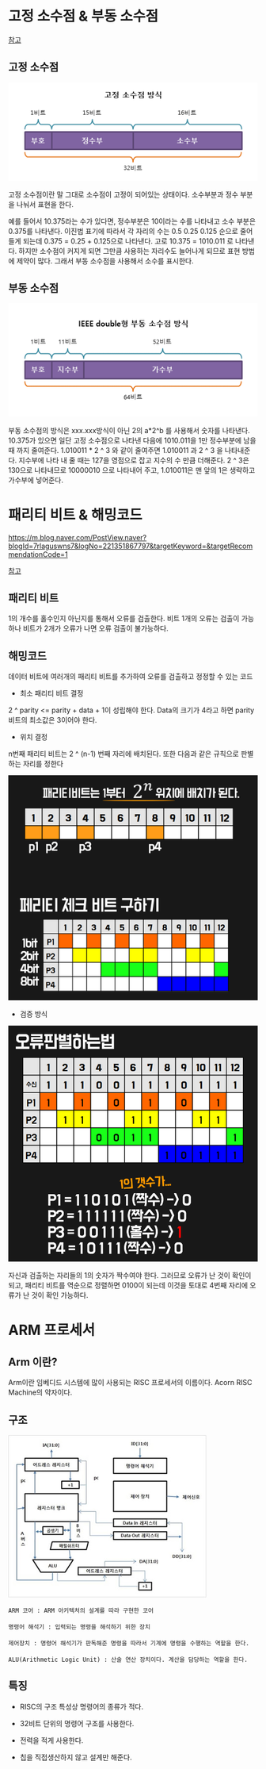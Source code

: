 # 고정 소수점 & 부동 소수점

[참고](https://m.blog.naver.com/PostView.naver?isHttpsRedirect=true&blogId=7rlaguswns7&logNo=221349728794)

## 고정 소수점

![참고](./img_김현우/1.png)

고정 소수점이란 말 그대로 소수점이 고정이 되어있는 상태이다. 소수부분과 정수 부분을 나눠서 표현을 한다. 

예를 들어서 10.375라는 수가 있다면, 정수부분은 10이라는 수를 나타내고 소수 부분은 0.375를 나타낸다. 이진법 표기에 따라서 각 자리의 수는 0.5 0.25 0.125 순으로 줄어들게 되는데 0.375 = 0.25 + 0.125으로 나타낸다. 
고로 10.375 = 1010.011 로 나타낸다. 하지만 소수점이 커지게 되면 그만큼 사용하는 자리수도 늘어나게 되므로 표현 방법에 제약이 많다. 그래서 부동 소수점을 사용해서 소수를 표시한다.

## 부동 소수점

![참고](./img_김현우/2.png)

부동 소수점의 방식은 xxx.xxx방식이 아닌 2의 a*2^b 를 사용해서 숫자를 나타낸다. 10.375가 있으면 일단 고정 소수점으로 나타낸 다음에 1010.011을 1만 정수부분에 남을 때 까지 줄여준다. 1.010011 * 2 ^ 3 와 같이 줄여주면 1.010011 과 2 ^ 3 을 나타내준다. 지수부에 나타 내 줄 때는 127을 영점으로 잡고 지수의 수 만큼 더해준다. 2 ^ 3은 130으로 나타내므로 10000010 으로 나타내어 주고, 1.010011은 맨 앞의 1은 생략하고 가수부에 넣어준다.

# 패리티 비트 & 해밍코드

https://m.blog.naver.com/PostView.naver?blogId=7rlaguswns7&logNo=221351867797&targetKeyword=&targetRecommendationCode=1

[참고](https://milkye.tistory.com/130)

## 패리티 비트

1의 개수를 홀수인지 아닌지를 통해서 오류를 검출한다. 비트 1개의 오류는 검출이 가능하나 비트가 2개가 오류가 나면 오류 검출이 불가능하다.


## 해밍코드

데이터 비트에 여러개의 패리티 비트를 추가하여 오류를 검출하고 정정할 수 있는 코드

* 최소 패리티 비트 결정

2 ^ parity <= parity + data + 1이 성립해야 한다. Data의 크기가 4라고 하면 parity 비트의 최소값은 3이어야 한다.

* 위치 결정

n번째 패리티 비트는 2 ^ (n-1) 번째 자리에 배치된다. 또한 
다음과 같은 규칙으로 판별하는 자리를 정한다

![3](./img_김현우/3.png)

* 검증 방식

![4](./img_김현우/4.png)

자신과 검출하는 자리들의 1의 숫자가 짝수여야 한다. 그러므로 오류가 난 것이 확인이 되고, 패리티 비트를 역순으로 정렬하면 0100이 되는데 이것을 토대로 4번째 자리에 오류가 난 것이 확인 가능하다.

# ARM 프로세서

## Arm 이란?

Arm이란 임베디드 시스템에 많이 사용되는 RISC 프로세서의 이름이다. Acorn RISC Machine의 약자이다.

## 구조

![5](./img_김현우/5.png)


    ARM 코어 : ARM 아키텍처의 설계를 따라 구현한 코어 

    명령어 해석기 : 입력되는 명령을 해석하기 위한 장치

    제어장치 : 명령어 해석기가 판독해준 명령을 따라서 기계에 명령을 수행하는 역할을 한다.

    ALU(Arithmetic Logic Unit) : 산술 연산 장치이다. 계산을 담당하는 역할을 한다.


## 특징

* RISC의 구조 특성상 명령어의 종류가 적다.

* 32비트 단위의 명령어 구조를 사용한다.

* 전력을 적게 사용한다.

* 칩을 직접생산하지 않고 설계만 해준다.
